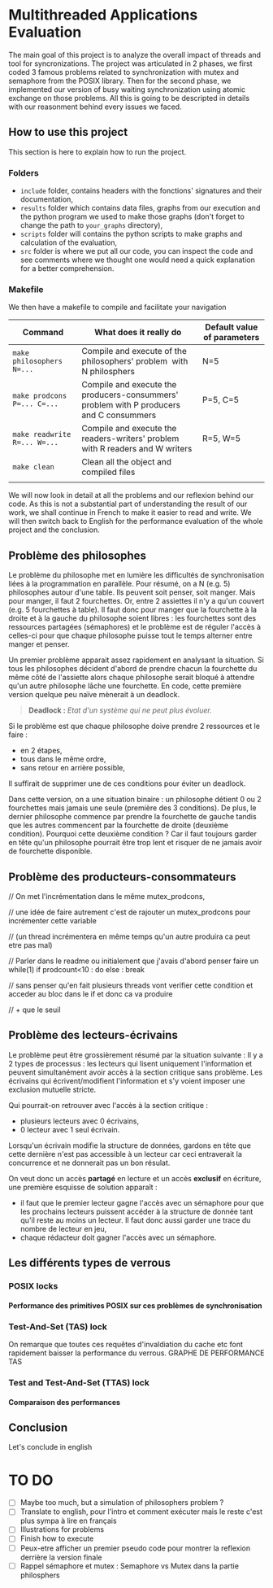 # Multithreaded Applications Evaluation

The main goal of this project is to analyze the overall impact of threads and tool for syncronizations. The project was articulated in 2 phases, we first coded 3 famous problems related to synchronization with mutex and semaphore from the POSIX library. Then for the second phase, we implemented our version of busy waiting synchronization using atomic exchange on those problems. All this is going to be descripted in details with our reasonment behind every issues we faced.

## How to use this project

This section is here to explain how to run the project.

### Folders

* `include` folder, contains headers with the fonctions' signatures and their documentation,
* `results` folder which contains data files, graphs from our execution and the python program we used to make those graphs (don't forget to change the path to `your_graphs` directory),
* `scripts` folder will contains the python scripts to make graphs and calculation of the evaluation,
* `src` folder is where we put all our code, you can inspect the code and see comments where we thought one would need a quick explanation for a better comprehension.

### Makefile

We then have a makefile to compile and facilitate your navigation

| Command                        | What does it really do                                                                   | Default value of parameters |
| ------------------------------ | ---------------------------------------------------------------------------------------- | --------------------------- |
| `make philosophers N=...`    | Compile and execute of the philosophers' problem  with N philosphers                    | N=5                         |
| `make prodcons P=... C=...`  | Compile and execute the producers-consummers' problem with P producers and C consummers | P=5, C=5                    |
| `make readwrite R=... W=...` | Compile and execute the readers-writers' problem with R readers and W writers            | R=5, W=5                    |
| `make clean`                 | Clean all the object and compiled files                                                  |                             |
|                                |                                                                                          |                             |

We will now look in detail at all the problems and our reflexion behind our code. As this is not a substantial part of understanding the result of our work, we shall continue in French to make it easier to read and write. We will then switch back to English for the performance evaluation of the whole project and the conclusion.

## Problème des philosophes

Le problème du philosophe met en lumière les difficultés de synchronisation liées à la programmation en parallèle. Pour résumé, on a N (e.g. 5) philosophes autour d'une table. Ils peuvent soit penser, soit manger. Mais pour manger, il faut 2 fourchettes. Or, entre 2 assiettes il n'y a qu'un couvert (e.g. 5 fourchettes à table). Il faut donc pour manger que la fourchette à la droite et à la gauche du philosophe soient libres : les fourchettes sont des ressources partagées (sémaphores) et le problème est de réguler l'accès à celles-ci pour que chaque philosophe puisse tout le temps alterner entre manger et penser.

Un premier problème apparait assez rapidement en analysant la situation. Si tous les philosophes décident d'abord de prendre chacun la fourchette du même côté de l'assiette alors chaque philosophe serait bloqué à attendre qu'un autre philosophe lâche une fourchette. En code, cette première version quelque peu naïve mènerait à un deadlock.

> **Deadlock :** *Etat d'un système qui ne peut plus évoluer.*

Si le problème est que chaque philosophe doive prendre 2 ressources et le faire :

- en 2 étapes,
- tous dans le même ordre,
- sans retour en arrière possible,

Il suffirait de supprimer une de ces conditions pour éviter un deadlock.

Dans cette version, on a une situation binaire : un philosophe détient 0 ou 2 fourchettes mais jamais une seule (première des 3 conditions). De plus, le dernier philosophe commence par prendre la fourchette de gauche tandis que les autres commencent par la fourchette de droite (deuxième condition). Pourquoi cette deuxième condition ? Car il faut toujours garder en tête qu'un philosophe pourrait être trop lent et risquer de ne jamais avoir de fourchette disponible.

## Problème des producteurs-consommateurs
// On met l'incrémentation dans le même mutex_prodcons,

// une idée de faire autrement c'est de rajouter un mutex_prodcons pour incrémenter cette variable

// (un thread incrémentera en même temps qu'un autre produira ca peut etre pas mal)

// Parler dans le readme ou initialement que j'avais d'abord penser faire un while(1) if prodcount<10 : do else : break

// sans penser qu'en fait plusieurs threads vont verifier cette condition et acceder au bloc dans le if et donc ca va produire

// + que le seuil
## Problème des lecteurs-écrivains

Le problème peut être grossièrement résumé par la situation suivante : Il y a 2 types de processus : les lecteurs qui lisent uniquement l'information et peuvent simultanément avoir accès à la section critique sans problème. Les écrivains qui écrivent/modifient l'information et s'y voient imposer une exclusion mutuelle stricte.

Qui pourrait-on retrouver avec l'accès à la section critique :

- plusieurs lecteurs avec 0 écrivains,
- 0 lecteur avec 1 seul écrivain.

Lorsqu'un écrivain modifie la structure de données, gardons en tête que cette dernière n'est pas accessible à un lecteur car ceci entraverait la concurrence et ne donnerait pas un bon résulat.

On veut donc un accès **partagé** en lecture et un accès **exclusif** en écriture, une première esquisse de solution apparaît :

- il faut que le premier lecteur gagne l'accès avec un sémaphore pour que les prochains lecteurs puissent accéder à la structure de donnée tant qu'il reste au moins un lecteur. Il faut donc aussi garder une trace du nombre de lecteur en jeu,
- chaque rédacteur doit gagner l'accès avec un sémaphore.

## Les différents types de verrous

### POSIX locks

#### Performance des primitives POSIX sur ces problèmes de synchronisation

### Test-And-Set (TAS) lock

On remarque que toutes ces requêtes d'invaldiation du cache etc font rapidement baisser la performance du verrous. 
GRAPHE DE PERFORMANCE TAS

### Test and Test-And-Set (TTAS) lock

#### Comparaison des performances

## Conclusion 

Let's conclude in english 
# TO DO

* [ ] Maybe too much, but a simulation of philosophers problem ?
* [ ] Translate to english, pour l'intro et comment exécuter mais le reste c'est plus sympa à lire en français
* [ ] Illustrations for problems
* [ ] Finish how to execute
* [ ] Peux-etre afficher un premier pseudo code pour montrer la reflexion derrière la version finale
* [ ] Rappel sémaphore et mutex : Semaphore vs Mutex dans la partie philosphers
